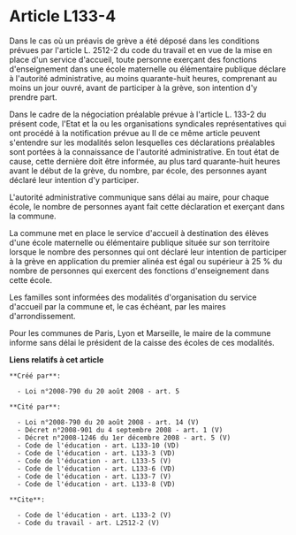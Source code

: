 # Article L133-4

Dans le cas où un préavis de grève a été déposé dans les conditions prévues par l'article L. 2512-2 du code du travail et en
vue de la mise en place d'un service d'accueil, toute personne exerçant des fonctions d'enseignement dans une école
maternelle ou élémentaire publique déclare à l'autorité administrative, au moins quarante-huit heures, comprenant au moins un
jour ouvré, avant de participer à la grève, son intention d'y prendre part. 

Dans le cadre de la négociation préalable prévue à l'article L. 133-2 du présent code, l'Etat et la ou les organisations
syndicales représentatives qui ont procédé à la notification prévue au II de ce même article peuvent s'entendre sur les
modalités selon lesquelles ces déclarations préalables sont portées à la connaissance de l'autorité administrative. En tout
état de cause, cette dernière doit être informée, au plus tard quarante-huit heures avant le début de la grève, du nombre,
par école, des personnes ayant déclaré leur intention d'y participer. 

L'autorité administrative communique sans délai au maire, pour chaque école, le nombre de personnes ayant fait cette
déclaration et exerçant dans la commune. 

La commune met en place le service d'accueil à destination des élèves d'une école maternelle ou élémentaire publique située
sur son territoire lorsque le nombre des personnes qui ont déclaré leur intention de participer à la grève en application du
premier alinéa est égal ou supérieur à 25 % du nombre de personnes qui exercent des fonctions d'enseignement dans cette
école. 

Les familles sont informées des modalités d'organisation du service d'accueil par la commune et, le cas échéant, par les
maires d'arrondissement. 

Pour les communes de Paris, Lyon et Marseille, le maire de la commune informe sans délai le président de la caisse des écoles
de ces modalités.

**Liens relatifs à cet article**

	**Créé par**:

	  - Loi n°2008-790 du 20 août 2008 - art. 5

	**Cité par**:

	  - Loi n°2008-790 du 20 août 2008 - art. 14 (V)
	  - Décret n°2008-901 du 4 septembre 2008 - art. 1 (V)
	  - Décret n°2008-1246 du 1er décembre 2008 - art. 5 (V)
	  - Code de l'éducation - art. L133-10 (VD)
	  - Code de l'éducation - art. L133-3 (VD)
	  - Code de l'éducation - art. L133-5 (V)
	  - Code de l'éducation - art. L133-6 (VD)
	  - Code de l'éducation - art. L133-7 (V)
	  - Code de l'éducation - art. L133-8 (VD)

	**Cite**:

	  - Code de l'éducation - art. L133-2 (V)
	  - Code du travail - art. L2512-2 (V)
